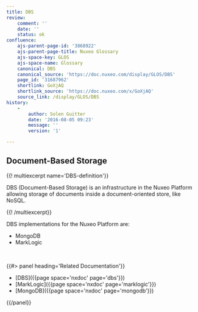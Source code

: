 ```yaml
---
title: DBS
review:
    comment: ''
    date: ''
    status: ok
confluence:
    ajs-parent-page-id: '3868922'
    ajs-parent-page-title: Nuxeo Glossary
    ajs-space-key: GLOS
    ajs-space-name: Glossary
    canonical: DBS
    canonical_source: 'https://doc.nuxeo.com/display/GLOS/DBS'
    page_id: '31687962'
    shortlink: GoXjAQ
    shortlink_source: 'https://doc.nuxeo.com/x/GoXjAQ'
    source_link: /display/GLOS/DBS
history:
    - 
        author: Solen Guitter
        date: '2016-08-05 09:23'
        message: ''
        version: '1'

---
```

## Document-Based Storage

{{! multiexcerpt name='DBS-definition'}}

DBS (Document-Based Storage) is an infrastructure in the Nuxeo Platform allowing storage of documents inside a document-oriented store, like NoSQL.

{{! /multiexcerpt}}

DBS implementations for the Nuxeo Platform are:

*   MongoDB
*   MarkLogic

&nbsp;

<div class="row" data-equalizer data-equalize-on="medium"><div class="column medium-6">{{#> panel heading='Related Documentation'}}

*   [DBS]({{page space='nxdoc' page='dbs'}})
*   [MarkLogic]({{page space='nxdoc' page='marklogic'}})
*   [MongoDB]({{page space='nxdoc' page='mongodb'}})

{{/panel}}</div><div class="column medium-6">

&nbsp;

</div></div>